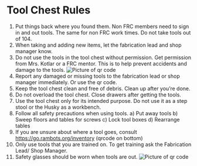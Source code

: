 # Tool Chest Rules
1. Put things back where you found them. Non FRC members need to sign in and out tools. The same for non FRC work times. Do not take tools out of 104.
2. When taking and adding new items, let the fabrication lead and shop manager know.
3. Do not use the tools in the tool chest without permission. Get permission from Mrs. Kotlar or a FRC mentor. This is to help prevent accidents and damage to the tools. ![Picture of qr code](https://cdn.discordapp.com/attachments/898001388288741426/1179689573970874378/image.png?ex=657ab288&is=65683d88&hm=218091ac333a50e22de1a354fef14cb68c1264fd7011a9ec9e5085905c7a9670&)
4. Report any damaged or missing tools to the fabrication lead or shop manager immediately. Or use the qr code.  
5. Keep the tool chest clean and free of debris. Clean up after you’re done.
6. Do not overload the tool chest. Close drawers after getting the tools.
7. Use the tool chest only for its intended purpose. Do not use it as a step stool or the Husky as a workbench.
8. Follow all safety precautions when using tools.
a) Put away tools
b) Sweep floors and tables for screws
c) Lock tool boxes
d) Rearrange tables 
9. If you are unsure about where a tool goes, consult https://go.rambots.org/inventory (qrcode on bottom)
10. Only use tools that you are trained on. To get training ask the Fabrication Lead/ Shop Manager.
11. Safety glasses should be worn when tools are out. 
 ![Picture of qr code](https://cdn.discordapp.com/attachments/898001388288741426/1179689300913303602/image.png?ex=657ab246&is=65683d46&hm=a1b133421b44ae1f95a895eff765dd37e7b933a51c291a88adc1e7dc0b898ecf&)
                                   


